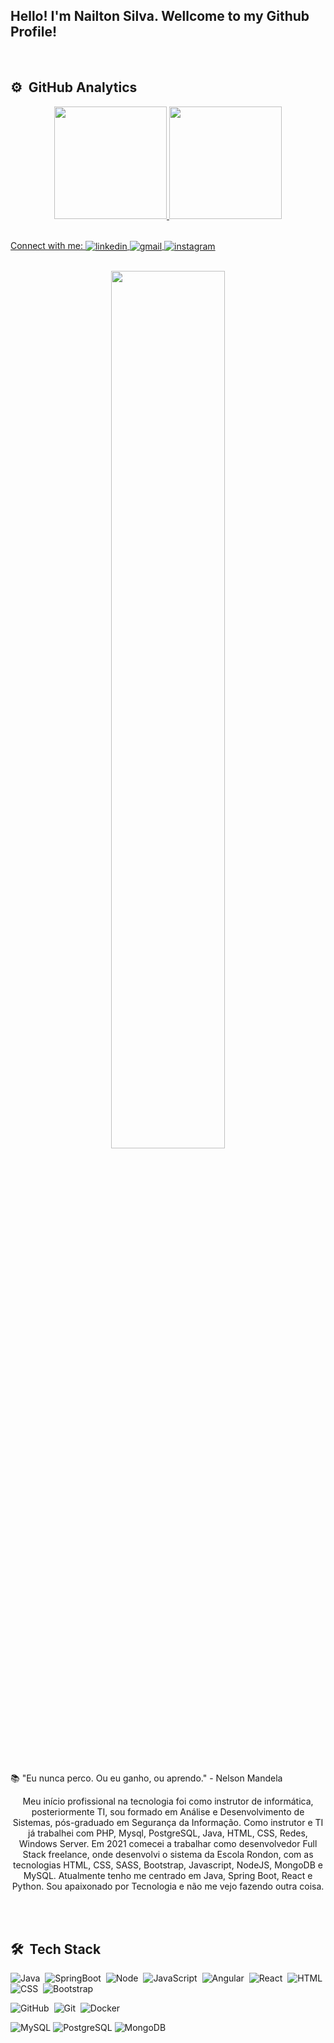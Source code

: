 <p align="center" color=green>
  
## Hello! I'm Nailton Silva. Wellcome to my Github Profile!

</p>

<br>

## ⚙️ &nbsp;GitHub Analytics

<div align="center">
  <a href="https://github.com/nailtonssantos">
  <img height="180em" src="https://github-readme-stats.vercel.app/api?username=nailtonssantos&show_icons=true&theme=dark&include_all_commits=true&count_private=true"/>
  <img height="180em" src="https://github-readme-stats.vercel.app/api/top-langs/?username=nailtonssantos&layout=compact&langs_count=7&theme=dark"/>
</div>

<br>
  
<p align="left">
  Connect with me:
  <a href="https://www.linkedin.com/in/nailtonssantos/" target="_blank">
    <img align="center" src="https://img.shields.io/badge/-Nailtonssantos-05122A?style=flat&logo=linkedin" alt="linkedin"/>
  </a>
  <a href="mailto:devnailton@gmail.com" target="_blank">
    <img align="center" src="https://img.shields.io/badge/-Dev_Nailton-05122A?style=flat&logo=gmail" alt="gmail"/> 
  </a>
  <a href="https://www.instagram.com/naillton_/" target="_blank">
    <img align="center" src="https://img.shields.io/badge/-naillton_-05122A?style=flat&logo=instagram" alt="instagram"/>
  </a>
</p>

<br>

<div align="center">

<img width="60%" height="60%" src="https://raw.githubusercontent.com/Giphy/GiphyAPI/master/api_giphy_header.gif"/>

<br><br>
<p align="justify">
📚 "Eu nunca perco. Ou eu ganho, ou aprendo." - Nelson Mandela

Meu início profissional na tecnologia foi como instrutor de informática, posteriormente TI, sou formado em Análise e Desenvolvimento de Sistemas, pós-graduado em Segurança da Informação. Como instrutor e TI já trabalhei com PHP, Mysql, PostgreSQL, Java, HTML, CSS, Redes, Windows Server. Em 2021 comecei a trabalhar como desenvolvedor Full Stack freelance, onde desenvolvi o sistema da Escola Rondon, com as tecnologias HTML, CSS, SASS, Bootstrap, Javascript, NodeJS, MongoDB e MySQL. Atualmente tenho me centrado em Java, Spring Boot, React e Python. Sou apaixonado por Tecnologia e não me vejo fazendo outra coisa.
</p>
</div>

  <br>

  <br>

## 🛠 &nbsp;Tech Stack

![Java](https://img.shields.io/badge/-Java-05122A?style=flat&logo=CoffeeScript)&nbsp;
![SpringBoot](https://img.shields.io/badge/-SpringBoot-05122A?style=flat&logo=springboot)&nbsp;
![Node](https://img.shields.io/badge/-Node-05122A?style=flat&logo=node.js)&nbsp;
![JavaScript](https://img.shields.io/badge/-JavaScript-05122A?style=flat&logo=javascript)&nbsp;
![Angular](https://img.shields.io/badge/-Angular-05122A?style=flat&logo=Angular)&nbsp;
![React](https://img.shields.io/badge/-React-05122A?style=flat&logo=React)&nbsp;
![HTML](https://img.shields.io/badge/-HTML-05122A?style=flat&logo=HTML5)&nbsp;
![CSS](https://img.shields.io/badge/-CSS-05122A?style=flat&logo=CSS3&logoColor=1572B6)&nbsp;
![Bootstrap](https://img.shields.io/badge/-Bootstrap-05122A?style=flat&logo=bootstrap&logoColor=1572B6)&nbsp;

![GitHub](https://img.shields.io/badge/-GitHub-05122A?style=flat&logo=github)&nbsp;
![Git](https://img.shields.io/badge/-Git-05122A?style=flat&logo=git)&nbsp;
![Docker](https://img.shields.io/badge/-Docker-05122A?style=flat&logo=docker)&nbsp;

![MySQL](https://img.shields.io/badge/-MySQL-05122A?style=flat&logo=mysql)
![PostgreSQL](https://img.shields.io/badge/-PostgreSQL-05122A?style=flat&logo=Postgresql)
![MongoDB](https://img.shields.io/badge/-MongoDB-05122A?style=flat&logo=mongodb)
  
<br>
  
